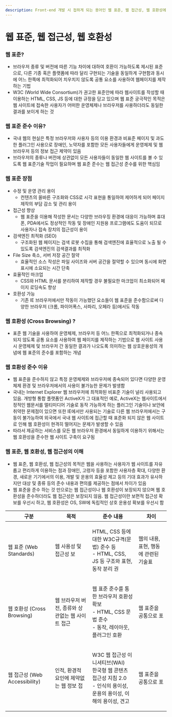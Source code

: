 ```yaml
---
description: Front-end 개발 시 접하게 되는 용어인 웹 표준, 웹 접근성, 웹 호환성에 대하여
---
```


# 웹 표준, 웹 접근성, 웹 호환성

### 웹 표준?

* 브라우저 종류 및 버전에 따른 기능 차이에 대하여 호환이 가능하도록 제시된 표준으로, 다른 기종 혹은 플랫폼에 따라 달리 구현되는 기술을 동일하게 구현함과 동시에 어느 한쪽에 최적화되어 치우치지 않도록 공통 요소를 사용하여 웹페이지를 제작하는 기법
* W3C (World Wide Consortium)가 권고한 표준안에 따라 웹사이트를 작성할 때 이용하는 HTML, CSS, JS 등에 대한 규정을 담고 있으며 웹 표준 궁극적인 목적은 웹 사이트에 접속한 사용자가 어떠한 운영체제나 브라우저를 사용하더라도 동일한 결과를 보이게 하는 것

### 웹 표준 준수 이유?

* 국내 웹의 현실은 특정 브라우저와 사용자 등의 이용 환경과 비표준 페이지 및 과도한 플러그인 사용으로 장애인, 노약자를 포함한 모든 사용자들에게 운영체제 및 웹 브라우저 등의 정보 접근 제약이 있음
* 브라우저의 종류나 버전에 상관없이 모든 사용자들이 동일한 웹 사이트를 볼 수 있도록 웹 표준기술 작업이 필요하며 웹 표준 준수는 웹 접근성 준수를 위한 핵심임

### 웹 표준 장점

* 수정 및 운영 관리 용이
  * 컨텐츠의 올바른 구조화와 CSS로 시각 표현을 통일하여 제어하게 되어 페이지 제작의 부담 감소 및 관리 용이
* 접근성 향상
  * 웹 표준을 이용해 작성한 문서는 다양한 브라우징 환경에 대응이 가능하며 휴대폰, PDA에서도 정상적인 작동 및 장애인 지원용 프로그램에도 도움이 되므로 사용자나 접속 장치의 접근성이 용이
* 검색엔진 최적화 (SEO)
  * 구조화된 웹 페이지는 검색 로봇 수집을 통해 검색엔진에 효율적으로 노출 될 수 있도록 검색엔진의 검색결과를 최적화
* File Size 축소, 서버 저장 공간 절약
  * 효율적인 소스 작성은 파일 사이즈와 서버 공간을 절약할 수 있으며 동시에 화면 표시에 소요되는 시간 단축
* 효율적인 마크업
  * CSS와 HTML 문서를 분리하여 제작할 경우 불필요한 마크업이 최소화되어 페이지 로딩속도 향상
* 호환성 가능
  * 기존 IE 브라우저에서만 작동이 가능했던 요소들이 웹 표준을 준수함으로써 다양한 브라우저 (크롬, 파이어폭스, 사파리, 오페라 등)에서도 작동

### 웹 호환성 (Cross Browsing) ?

* 표준 웹 기술을 사용하여 운영체제, 브라우저 등 어느 한쪽으로 최적화되거나 종속되지 않도록 공통 요소를 사용하여 웹 페이지를 제작하는 기법으로 웹 사이트 사용 시 운영체제 및 브라우저 간 동일한 결과가 나오도록 의미하는 웹 상호운용성의 개념에 웹 표준의 준수를 포함하는 개념

### 웹 호환성 준수 이유

* 웹 표준을 준수하지 않고 특정 운영체제와 브라우저에 종속되어 있다면 다양한 운영체제 환경 및 브라우저에서의 사용이 불가능한 문제가 발생함
* 국내는 Internet Explorer 웹 브라우저에 최적화된 비표준 기술이 널리 사용되고 있음. 개방형 통합 플랫폼인 ActiveX가 그 대표적인 예로, ActiveX는 웹사이트에서 정적인 웹문서를 멀티미디어 기술로 동작 가능하게 하는 플러그인 기술이나 보안에 취약한 문제점이 있으면 또한 IE에서만 사용되는 기술로 다른 웹 브라우저에서는 구동이 불가능하여 외국에서 국내 웹 사이트에 접근할 때 표준화 되지 않은 웹 사이트로 인해 웹 호환성이 현격히 떨어지는 문제가 발생할 수 있음
* 따라서 제공하는 서비스를 모든 웹 브라우저 환경에서 동일하게 이용하기 위해서는 웹 호환성을 준수한 웹 사이트 구축이 요구됨

### 웹 표준, 웹 호환성, 웹 접근성의 이해

* 웹 표준, 웹 호환성, 웹 접근성의 목적은 웹을 사용하는 사용자가 웹 사이트를 자유롭고 편리하게 이용하는 점과 장애인, 고령자 등을 포함한 사용자층  확대, 다양한 환경, 새로운 기기에서의 이용, 개발 및 운용의 효율성 제고 등의 기대 효과가 유사하지만 대상 및 종류 등의 준수 내용과 편의를 제공하는 점에서 차이가 있음
* 웹 표준을 준수 하는 것 만으로는 웹 접근성이나 웹 호환성이 보장되지 않으며 웹 호환성을 준수하더라도 웹 접근성은 보장되지 않음. 웹 접근성이란 보편적 접근성 확보를 우선시 하고, 웹 호환성은 OS, SW에 독립적인 상호 운용성 확보를 우선시 함

| 구분                        | 목적                           | 준수 내용                                                                                  | 차이                     |
| ------------------------- | ---------------------------- | -------------------------------------------------------------------------------------- | ---------------------- |
| 웹 표준 (Web Standards)      | 웹 사용성 및 접근성 보                | <p>HTML, CSS 등에 대한 W3C규격(문법) 준수 등<br>- HTML, CSS, JS 등 구조와 표현, 동작 분리 권</p>             | 웹의 내용, 표현, 행동에 관련된 기술표 |
| 웹 호환성 (Cross Browsing)    | 웹 브라우저 버전, 종류와 상관없는 웹 사이트 접근 | <p>웹 표준 준수를 통한 브라우저 호환성 확보<br>- HTML, CSS 문법 준수<br>- 동작, 레이아웃, 플러그인 호환</p>             | 웹 표준을 공통으로 포           |
| 웹 접근성 (Web Accessibility) | 인적, 환경적 요인에 제약없는 웹 정보 접      | <p>W3C 웹 접근성 이니셔티브(WAI)<br>한국형 웹 콘텐츠 접근성 지침 2.0<br>- 인식의 용이성, 운용의 용이성, 이해의 용이성, 견고</p> | 웹 표준을 공통으로 포           |
